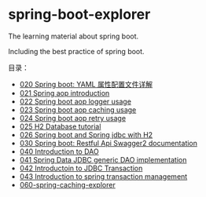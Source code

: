 # spring-boot-explorer
The learning material about spring boot.

Including the best practice of spring boot.

目录：

- [020 Spring boot: YAML 属性配置文件详解](020-yaml-guide-line.md)
- [021 Spring aop introduction](021-spring-aop-introduction.md)
- [022 Spring boot aop logger usage](022-Spring-aop-logger-usage.md)
- [023 Spring boot aop caching usage](023-spring-aop-cache-usage.md) 
- [024 Spring boot aop retry usage](024-spring-aop-retry-usage.md)
- [025 H2 Database tutorial](025-H2-Database-Tutorial.md)
- [026 Spring boot and Spring jdbc with H2](026-spring-boot-and-spring-jdbc-with-h2.md)
- [030 Spring boot: Restful Api Swagger2 documentation](030-Restful-API-documentation-with-swagger2.md)
- [040 Introduction to DAO](040-introduction-to-DAO.md)
- [041 Spring Data JDBC generic DAO implementation](041-spring-data-jdbc-generic-dao-implementation.md)
- [042 Introductoin to JDBC Transaction](042-introduction-to-JDBC-transaction.md)
- [043 Introduction to spring transaction management](043-introduction-to-spring-transaction-management.md)
- [060-spring-caching-explorer](060-spring-caching-explorer.md)